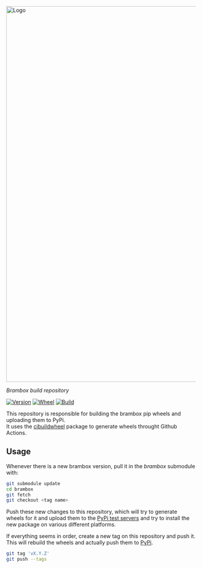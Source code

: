 <img src="https://gitlab.com/EAVISE/brambox/raw/master/docs/.static/logo-wide.png" alt="Logo" width="1000" />

_Brambox build repository_

[![Version][version-badge]][pypi-url]
[![Wheel][wheel-badge]][wheel-url]
[![Build][build-badge]][build-url]


This repository is responsible for building the brambox pip wheels and uploading them to PyPi.  
It uses the [cibuildwheel](https://github.com/joerick/cibuildwheel) package to generate wheels throught Github Actions.

## Usage
Whenever there is a new brambox version, pull it in the _brambox_ submodule with:
``` bash
git submodule update
cd brambox
git fetch
git checkout <tag name>
```

Push these new changes to this repository, which will try to generate wheels for it and upload them to the [PyPi test servers](https://test.pypi.org/project/brambox/)
and try to install the new package on various different platforms.

If everything seems in order, create a new tag on this repository and push it.
This will rebuild the wheels and actually push them to [PyPi](https://pypi.org/project/brambox/).

``` bash
git tag 'vX.Y.Z'
git push --tags
```


[version-badge]: https://img.shields.io/pypi/v/brambox.svg?label=version
[pypi-url]: https://pypi.org/project/brambox/
[wheel-badge]: https://img.shields.io/pypi/wheel/brambox.svg
[wheel-url]: https://pypi.org/project/brambox
[build-badge]: https://github.com/eavise-kul/brambox-build/actions/workflows/wheels.yml/badge.svg
[build-url]: https://github.com/eavise-kul/brambox-build/actions/workflows/wheels.yml
